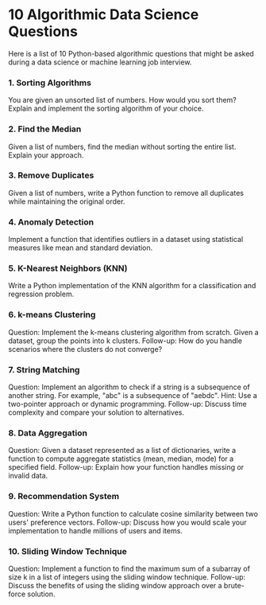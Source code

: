  # 10 Algorithmic Data Science Questions
 Here is a list of 10 Python-based algorithmic questions that might be asked during a data science or machine learning job interview.

### 1. Sorting Algorithms
You are given an unsorted list of numbers. How would you sort them? Explain and implement the sorting algorithm of your choice.


### 2. Find the Median
Given a list of numbers, find the median without sorting the entire list. Explain your approach.


### 3. Remove Duplicates
Given a list of numbers, write a Python function to remove all duplicates while maintaining the original order.


### 4. Anomaly Detection
Implement a function that identifies outliers in a dataset using statistical measures like mean and standard deviation.


### 5. K-Nearest Neighbors (KNN)
Write a Python implementation of the KNN algorithm for a classification and regression problem.


### 6. k-means Clustering
Question: Implement the k-means clustering algorithm from scratch. Given a dataset, group the points into k clusters.
Follow-up: How do you handle scenarios where the clusters do not converge?

### 7. String Matching
Question: Implement an algorithm to check if a string is a subsequence of another string. For example, "abc" is a subsequence of "aebdc".
Hint: Use a two-pointer approach or dynamic programming.
Follow-up: Discuss time complexity and compare your solution to alternatives.

### 8. Data Aggregation
Question: Given a dataset represented as a list of dictionaries, write a function to compute aggregate statistics (mean, median, mode) for a specified field.
Follow-up: Explain how your function handles missing or invalid data.

### 9. Recommendation System
Question: Write a Python function to calculate cosine similarity between two users' preference vectors.
Follow-up: Discuss how you would scale your implementation to handle millions of users and items.

### 10. Sliding Window Technique
Question: Implement a function to find the maximum sum of a subarray of size k in a list of integers using the sliding window technique.
Follow-up: Discuss the benefits of using the sliding window approach over a brute-force solution.
